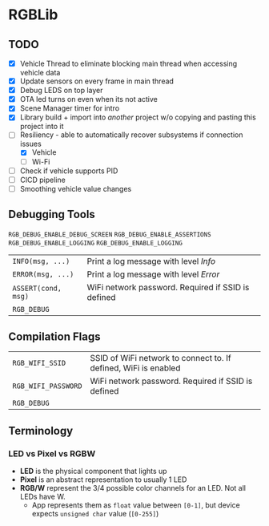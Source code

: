 # RGBLib

## TODO
- [X] Vehicle Thread to eliminate blocking main thread when accessing vehicle data
- [X] Update sensors on every frame in main thread
- [X] Debug LEDS on top layer
- [X] OTA led turns on even when its not active
- [X] Scene Manager timer for intro
- [X] Library build + import into _another_ project w/o copying and pasting this project into it
- [ ] Resiliency - able to automatically recover subsystems if connection issues
  - [X] Vehicle
  - [ ] Wi-Fi
- [ ] Check if vehicle supports PID
- [ ] CICD pipeline
- [ ] Smoothing vehicle value changes

## Debugging Tools

`RGB_DEBUG_ENABLE_DEBUG_SCREEN`
`RGB_DEBUG_ENABLE_ASSERTIONS`
`RGB_DEBUG_ENABLE_LOGGING`
`RGB_DEBUG_ENABLE_LOGGING`

|                     |                                                    |
|---------------------|----------------------------------------------------|
| `INFO(msg, ...)`    | Print a log message with level _Info_              |
| `ERROR(msg, ...)`   | Print a log message with level _Error_             |
| `ASSERT(cond, msg)` | WiFi network password. Required if SSID is defined |
| `RGB_DEBUG`         |                                                    |

## Compilation Flags

|                     |                                                                 |
|---------------------|-----------------------------------------------------------------|
| `RGB_WIFI_SSID`     | SSID of WiFi network to connect to. If defined, WiFi is enabled |
| `RGB_WIFI_PASSWORD` | WiFi network password. Required if SSID is defined              |
| `RGB_DEBUG`         |                                                                 |

## Terminology

### LED vs Pixel vs RGBW
- **LED** is the physical component that lights up
- **Pixel** is an abstract representation to usually 1 LED
- **RGB/W** represent the 3/4 possible color channels for an LED. Not all LEDs have W.
  - App represents them as `float` value between `[0-1]`, but device expects `unsigned char` value (`[0-255]`)